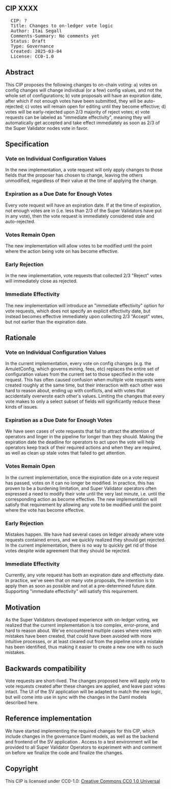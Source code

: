 ## CIP XXXX

<pre>
  CIP: ?
  Title: Changes to on-ledger vote logic
  Author: Itai Segall
  Comments-Summary: No comments yet
  Status: Draft
  Type: Governance
  Created: 2025-03-04
  License: CC0-1.0
</pre>

## Abstract

This CIP proposes the following changes to on-chain voting:
a) votes on config changes will change individual (or a few) config values, and not the whole set of configurations;
b) vote proposals will have an expiration date, after which if not enough votes have been submitted,
they will be auto-rejected;
c) votes will remain open for editing until they become effective;
d) votes will be early-rejected upon 2/3 majority of reject votes;
e) vote requests can be labeled as "immediate effectivity",
meaning they will automatically get accepted and take effect immediately as soon as 2/3 of the
Super Validator nodes vote in favor.

## Specification

### Vote on Individual Configuration Values

In the new implementation, a vote request will only apply changes to those fields that the
proposer has chosen to change, leaving the others unmodified, regardless of their value at the
time of applying the change.

### Expiration as a Due Date for Enough Votes

Every vote request will have an expiration date. If at the time of expiration, not enough
votes are in (i.e. less than 2/3 of the Super Validators have put in any vote), then the
vote request is immediately considered stale and auto-rejected.

### Votes Remain Open

The new implementation will allow votes to be modified until the point where the action being
vote on has become effective.

### Early Rejection

In the new implementation, vote requests that collected 2/3 "Reject" votes will immediately
close as rejected.

### Immediate Effectivity

The new implementation will introduce an "immediate effectivity" option for vote requests,
which does not specify an explicit effectivity date, but instead becomes effective immediately
upon collecting 2/3 "Accept" votes, but not earlier than the expiration date.

## Rationale

### Vote on Individual Configuration Values

In the current implementation, every vote on config changes (e.g. the AmuletConfig, which governs
mining, fees, etc) replaces the entire set of configuration values from the current set to those
specified in the vote request. This has often caused confusion when multiple vote requests were
created roughly at the same time, but their interaction with each other was hard to reason about,
ending up with conflicts, and with votes that accidentally overwrote each other's values.
Limiting the changes that every vote makes to only a select subset of fields will significantly
reduce these kinds of issues.

### Expiration as a Due Date for Enough Votes

We have seen cases of vote requests that fail to attract the attention of operators and linger
in the pipeline for longer than they should. Making the expiration date the deadline for
operators to act upon the vote will help operators keep track of their required actions and
when they are required, as well as clean up stale votes that failed to get attention.

### Votes Remain Open

In the current implementation, once the expiration date on a vote request has passed,
votes on it can no longer be modified. In practice, this has proven to be a burdening
limitation, and Super Validator operators often expressed a need to modify their vote
until the very last minute, i.e. until the corresponding action as become effective.
The new implementation will satisfy that requirement by allowing any vote to be modified
until the point where the vote has become effective.

### Early Rejection

Mistakes happen. We have had several cases on ledger already where vote requests contained
errors, and we quickly realized they should get rejected. In the current implementation,
there is no way to quickly get rid of those votes despite wide agreement that they should
be rejected.

### Immediate Effectivity

Currently, any vote request has both an expiration date and effectivity date.
In practice, we've seen that on many vote proposals, the intention is to apply then
as soon as possible and not at a pre-determined future date. Supporting "immediate effectivity"
will satisfy this requirement.

## Motivation

As the Super Validators developed experience with on-ledger voting, we realized that the current
implementation is too complex, error-prone, and hard to reason about. We've encountered multiple
cases where votes with mistakes have been created, that could have been avoided with more
intuitive processes, or at least cleared out from the pipeline once a mistake has been identified,
thus making it easier to create a new one with no such mistakes.

## Backwards compatibility

Vote requests are short-lived. The changes proposed here will apply only to vote requests created
after these changes are applied, and leave past votes intact. The UI of the SV application will
be adapted to match the new logic, but will come into use in sync with the changes in the Daml
models described here.

## Reference implementation

We have started implementing the required changes for this CIP, which include changes in the
governance Daml models, as well as the backend and frontend of the SV application . Access to a test
environment will be provided to all Super Validator Operators to experiment with and comment on
before we finalize the code and finalize the changes.

## Copyright

This CIP is licensed under CC0-1.0: [Creative Commons CC0 1.0 Universal](https://creativecommons.org/publicdomain/zero/1.0/)
